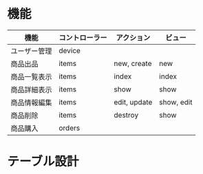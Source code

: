 # 機能
| 機能        | コントローラー | アクション    | ビュー     |
| ----------- | ------------- | ------------ | --------- |
| ユーザー管理 | device        |              |           |
| 商品出品    | items         | new, create   | new       |
| 商品一覧表示 | items         | index        | index     |
| 商品詳細表示 | items         | show         | show      |
| 商品情報編集 | items         | edit, update | show, edit |
| 商品削除    | items         | destroy      | show       |
| 商品購入    | orders        |              |            |

# テーブル設計

